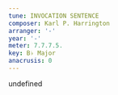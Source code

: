 ```yaml
---
tune: INVOCATION SENTENCE
composer: Karl P. Harrington
arranger: '-'
year: '-'
meter: 7.7.7.5.
key: B♭ Major
anacrusis: 0
---
```

undefined